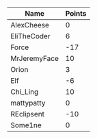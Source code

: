 | Name         | Points |
|--------------|--------|
| AlexCheese   | 0      |
| EliTheCoder  | 6      |
| Force        | -17    |
| MrJeremyFace | 10     |
| Orion        | 3      |
| Elf          | -6     |
| Chi_Ling     | 10     |
| mattypatty   | 0      |
| REclipsent   | -10    |
| Some1ne      | 0      |